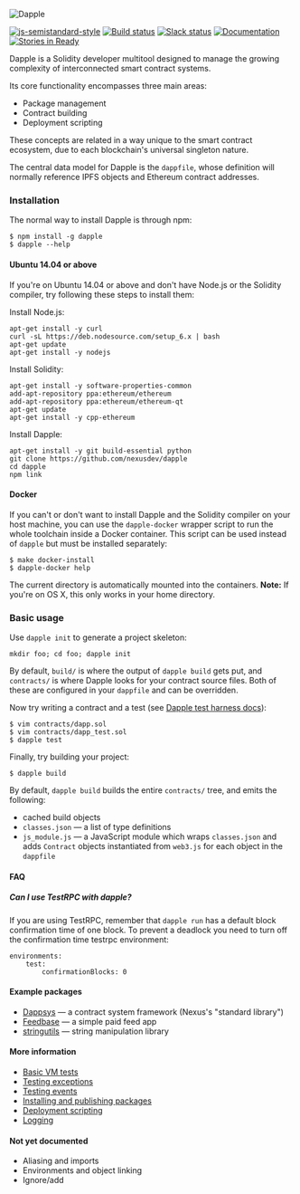 ![Dapple](https://ipfs.pics/ipfs/QmdUKEX48hXDgG2Y4XkxKJMV8qojiLYGc2mtEncBcEnSLd)

[![js-semistandard-style](https://img.shields.io/badge/code%20style-semistandard-brightgreen.svg?style=flat-square)](https://github.com/Flet/semistandard)
[![Build status](https://travis-ci.org/nexusdev/dapple.svg?branch=master)](https://travis-ci.org/nexusdev/dapple)
[![Slack status](http://slack.makerdao.com/badge.svg)](https://slack.makerdao.com)
[![Documentation](https://img.shields.io/badge/docs-master-brightgreen.svg?style=flat)](http://dapple.readthedocs.org/en/master/?badge=master)
[![Stories in Ready](https://badge.waffle.io/nexusdev/dapple.png?label=ready&title=Ready)](https://waffle.io/nexusdev/dapple)

Dapple is a Solidity developer multitool designed to manage the
growing complexity of interconnected smart contract systems.

Its core functionality encompasses three main areas:

* Package management
* Contract building
* Deployment scripting

These concepts are related in a way unique to the smart contract
ecosystem, due to each blockchain's universal singleton nature.

The central data model for Dapple is the `dappfile`, whose definition
will normally reference IPFS objects and Ethereum contract addresses.

### Installation

The normal way to install Dapple is through npm:

    $ npm install -g dapple
    $ dapple --help

#### Ubuntu 14.04 or above

If you're on Ubuntu 14.04 or above and don't have Node.js or the
Solidity compiler, try following these steps to install them:

Install Node.js:

    apt-get install -y curl
    curl -sL https://deb.nodesource.com/setup_6.x | bash
    apt-get update
    apt-get install -y nodejs

Install Solidity:

    apt-get install -y software-properties-common
    add-apt-repository ppa:ethereum/ethereum
    add-apt-repository ppa:ethereum/ethereum-qt
    apt-get update
    apt-get install -y cpp-ethereum

Install Dapple:

    apt-get install -y git build-essential python
    git clone https://github.com/nexusdev/dapple
    cd dapple
    npm link

#### Docker

If you can't or don't want to install Dapple and the Solidity compiler
on your host machine, you can use the `dapple-docker` wrapper script
to run the whole toolchain inside a Docker container.  This script can
be used instead of `dapple` but must be installed separately:

    $ make docker-install
    $ dapple-docker help

The current directory is automatically mounted into the containers.
**Note:** If you're on OS X, this only works in your home directory.

### Basic usage

Use `dapple init` to generate a project skeleton:

    mkdir foo; cd foo; dapple init

By default, `build/` is where the output of `dapple build` gets put,
and `contracts/` is where Dapple looks for your contract source files.
Both of these are configured in your `dappfile` and can be overridden.

Now try writing a contract and a test (see [Dapple test harness docs](https://github.com/nexusdev/dapple/blob/master/doc/test.md)):

    $ vim contracts/dapp.sol
    $ vim contracts/dapp_test.sol
    $ dapple test

Finally, try building your project:

    $ dapple build

By default, `dapple build` builds the entire `contracts/` tree, and
emits the following:

* cached build objects
* `classes.json` — a list of type definitions
* `js_module.js` — a JavaScript module which wraps `classes.json` and
adds `Contract` objects instantiated from `web3.js` for each object in
the `dappfile`

#### FAQ
##### Can I use TestRPC with dapple?
If you are using TestRPC, remember that `dapple run` has a default block
confirmation time of one block. To prevent a deadlock you need to turn off the
confirmation time testrpc environment:
```
environments:
    test:
        confirmationBlocks: 0
```

#### Example packages

* [Dappsys](https://github.com/nexusdev/dappsys) — a contract system framework (Nexus's "standard library")
* [Feedbase](https://github.com/nexusdev/feedbase) — a simple paid feed app
* [stringutils](https://github.com/Arachnid/solidity-stringutils) — string manipulation library

#### More information

* [Basic VM tests](https://github.com/nexusdev/dapple/blob/master/doc/test.md)
* [Testing exceptions](https://github.com/nexusdev/dapple/blob/master/doc/test_errors.md)
* [Testing events](https://github.com/nexusdev/dapple/blob/master/doc/test_events.md)
* [Installing and publishing packages](https://github.com/nexusdev/dapple/blob/master/doc/install_publish.md)
* [Deployment scripting](https://github.com/nexusdev/dapple/blob/master/doc/deployscript.md)
* [Logging](https://github.com/nexusdev/dapple/blob/master/doc/logging.md)

#### Not yet documented

* Aliasing and imports
* Environments and object linking
* Ignore/add
